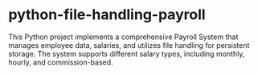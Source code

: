 # python-file-handling-payroll
This Python project implements a comprehensive Payroll System that manages employee data, salaries, and utilizes file handling for persistent storage. The system supports different salary types, including monthly, hourly, and commission-based.
